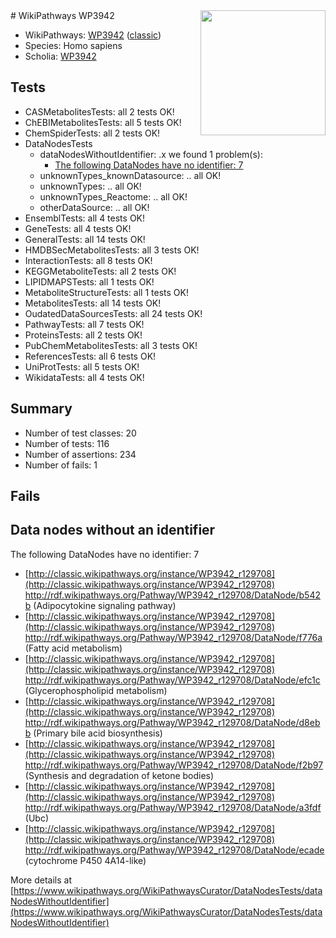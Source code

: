<img style="float: right; width: 200px" src="https://upload.wikimedia.org/wikipedia/commons/thumb/8/83/Wplogo_with_text_500.png/640px-Wplogo_with_text_500.png" />
# WikiPathways WP3942

* WikiPathways: [WP3942](https://wikipathways.org/pathways/WP3942) ([classic](https://classic.wikipathways.org/instance/WP3942))
* Species: Homo sapiens
* Scholia: [WP3942](https://scholia.toolforge.org/wikipathways/WP3942)
## Tests
* CASMetabolitesTests: all 2 tests OK!
* ChEBIMetabolitesTests: all 5 tests OK!
* ChemSpiderTests: all 2 tests OK!
* DataNodesTests
    * dataNodesWithoutIdentifier: .x we found 1 problem(s):
        * [The following DataNodes have no identifier: 7](#d2d32fa6)
    * unknownTypes_knownDatasource: .. all OK!
    * unknownTypes: .. all OK!
    * unknownTypes_Reactome: .. all OK!
    * otherDataSource: .. all OK!
* EnsemblTests: all 4 tests OK!
* GeneTests: all 4 tests OK!
* GeneralTests: all 14 tests OK!
* HMDBSecMetabolitesTests: all 3 tests OK!
* InteractionTests: all 8 tests OK!
* KEGGMetaboliteTests: all 2 tests OK!
* LIPIDMAPSTests: all 1 tests OK!
* MetaboliteStructureTests: all 1 tests OK!
* MetabolitesTests: all 14 tests OK!
* OudatedDataSourcesTests: all 24 tests OK!
* PathwayTests: all 7 tests OK!
* ProteinsTests: all 2 tests OK!
* PubChemMetabolitesTests: all 3 tests OK!
* ReferencesTests: all 6 tests OK!
* UniProtTests: all 5 tests OK!
* WikidataTests: all 4 tests OK!


## Summary

* Number of test classes: 20
* Number of tests: 116
* Number of assertions: 234
* Number of fails: 1

## Fails

<a name="d2d32fa6" />

## Data nodes without an identifier

The following DataNodes have no identifier: 7

* [http://classic.wikipathways.org/instance/WP3942_r129708](http://classic.wikipathways.org/instance/WP3942_r129708) http://rdf.wikipathways.org/Pathway/WP3942_r129708/DataNode/b542b (Adipocytokine signaling pathway)
* [http://classic.wikipathways.org/instance/WP3942_r129708](http://classic.wikipathways.org/instance/WP3942_r129708) http://rdf.wikipathways.org/Pathway/WP3942_r129708/DataNode/f776a (Fatty acid metabolism)
* [http://classic.wikipathways.org/instance/WP3942_r129708](http://classic.wikipathways.org/instance/WP3942_r129708) http://rdf.wikipathways.org/Pathway/WP3942_r129708/DataNode/efc1c (Glycerophospholipid metabolism)
* [http://classic.wikipathways.org/instance/WP3942_r129708](http://classic.wikipathways.org/instance/WP3942_r129708) http://rdf.wikipathways.org/Pathway/WP3942_r129708/DataNode/d8ebb (Primary bile acid biosynthesis)
* [http://classic.wikipathways.org/instance/WP3942_r129708](http://classic.wikipathways.org/instance/WP3942_r129708) http://rdf.wikipathways.org/Pathway/WP3942_r129708/DataNode/f2b97 (Synthesis and degradation of ketone bodies)
* [http://classic.wikipathways.org/instance/WP3942_r129708](http://classic.wikipathways.org/instance/WP3942_r129708) http://rdf.wikipathways.org/Pathway/WP3942_r129708/DataNode/a3fdf (Ubc)
* [http://classic.wikipathways.org/instance/WP3942_r129708](http://classic.wikipathways.org/instance/WP3942_r129708) http://rdf.wikipathways.org/Pathway/WP3942_r129708/DataNode/ecade (cytochrome P450 4A14-like)


More details at [https://www.wikipathways.org/WikiPathwaysCurator/DataNodesTests/dataNodesWithoutIdentifier](https://www.wikipathways.org/WikiPathwaysCurator/DataNodesTests/dataNodesWithoutIdentifier)

